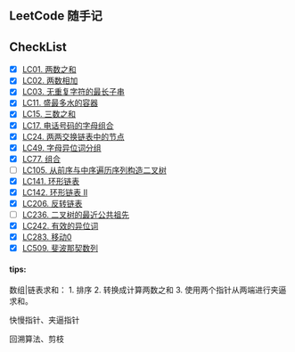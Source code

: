 ## LeetCode 随手记


## CheckList

* [x] [LC01. 两数之和](https://leetcode-cn.com/problems/two-sum/)
* [x] [LC02. 两数相加](https://leetcode-cn.com/problems/add-two-numbers/)
* [x] [LC03. 无重复字符的最长子串](https://leetcode-cn.com/problems/longest-substring-without-repeating-characters/)
* [x] [LC11. 盛最多水的容器](https://leetcode-cn.com/problems/container-with-most-water/)
* [x] [LC15. 三数之和](https://leetcode-cn.com/problems/3sum/)
* [x] [LC17. 电话号码的字母组合](https://leetcode-cn.com/problems/letter-combinations-of-a-phone-number/)
* [x] [LC24. 两两交换链表中的节点](https://leetcode-cn.com/problems/swap-nodes-in-pairs)
* [x] [LC49. 字母异位词分组 ](https://leetcode-cn.com/problems/group-anagrams/)
* [x] [LC77. 组合](https://leetcode-cn.com/problems/combinations/)
* [ ] [LC105. 从前序与中序遍历序列构造二叉树](https://leetcode-cn.com/problems/construct-binary-tree-from-preorder-and-inorder-traversal)
* [x] [LC141. 环形链表](https://leetcode-cn.com/problems/linked-list-cycle/)
* [x] [LC142. 环形链表 II]( https://leetcode-cn.com/problems/linked-list-cycle-ii/)
* [x] [LC206. 反转链表](https://leetcode-cn.com/problems/reverse-linked-list/)
* [ ] [LC236. 二叉树的最近公共祖先](https://leetcode-cn.com/problems/lowest-common-ancestor-of-a-binary-tree/)
* [x] [LC242. 有效的异位词](https://leetcode-cn.com/problems/valid-anagram/)
* [x] [LC283. 移动0](https://leetcode-cn.com/problems/move-zeroes/)
* [x] [LC509. 斐波那契数列](https://leetcode-cn.com/problems/fibonacci-number/)

#### tips: 

数组|链表求和： 
    1. 排序 
    2. 转换成计算两数之和 
    3. 使用两个指针从两端进行夹逼求和。

快慢指针、夹逼指针

回溯算法、剪枝